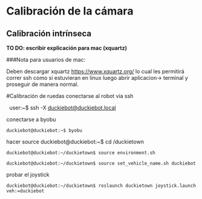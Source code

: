 # Calibración de la cámara
## Calibración intrínseca





**TO DO:
escribir explicación para mac (xquartz)**

###Nota para usuarios de mac:

Deben descargar xquartz https://www.xquartz.org/ lo cual les permitirá correr ssh como si estuvieran en linux luego abrir aplicacion-> terminal y proseguir de manera normal.

#Calibración de ruedas
conectarse al robot via ssh

    user:~$ ssh -X duckiebot@duckiebot.local
    
conectarse a byobu

    duckiebot@duckiebot:~$ byobu
    
hacer source
    duckiebot@duckiebot:~$ cd /duckietown
    
    duckiebot@duckiebot:~/duckietown$ source environment.sh 
    
    duckiebot@duckiebot:~/duckietown$ source set_vehicle_name.sh duckiebot
    
    
    
 probar el joystick
 
    duckiebot@duckiebot:~/duckietown$ roslaunch duckietown joystick.launch veh:=duckiebot
    
    
     
    

    
   
    
    
    

    
